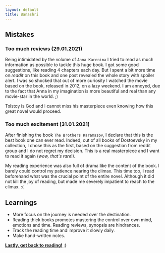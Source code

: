 ```yaml
---
layout: default
title: Banashri
---
```


## Mistakes

### Too much reviews (29.01.2021)
Being intimidated by the volume of `Anna Karenina` I tried to read as much information as possible to tackle this huge
book. I got some good suggestions, like reading 4 chapters each day. But I spent a bit more time on *reddit* on this book and one post revealed the whole story with spoiler alert. I was so shocked that out of more curiosity I watched
the movie based on the book, released in 2012, on a lazy weekend. I am annoyed, due to the fact that Anna in my imagination
is more beautiful and real than any movie-star in the world. ;)

Tolstoy is God and I cannot miss his masterpiece even knowing how this great novel would proceed.

### Too much excitement (31.01.2021)
After finishing the book `The Brothers Karamazov`, I declare that this is the best book one can ever read. Indeed, out of all books of Dostoevsky in my collection, I chose this as the first, based on the suggestion from reddit group and I do not regret my decision. This is a real masterpiece and I want to read it again (*wow, that's rare*!).

My reading experience was also full of drama like the content of the book. I barely could control my patience nearing the
climax. This time too, I read beforehand what was the crucial point of the entire novel. Although it did not kill the joy of reading, but made me severely impatient to reach to the climax. :(


## Learnings

- More focus on the journey is needed over the destination.
- Reading thick books promotes mastering the control over own mind, emotions and time. Reading reviews, synopsis are hindrances.
- Track the reading time and improve it slowly daily.
- Make hand-written notes.

**<a href="/books" class="text">Lastly, get back to reading!</a>** ;)
